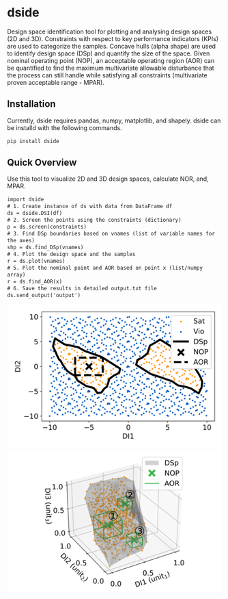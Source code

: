 # dside
Design space identification tool for plotting and analysing design spaces (2D and 3D). Constraints with respect to key performance indicators (KPIs) are used to categorize the samples. Concave hulls (alpha shape) are used to identify design space (DSp) and quantify the size of the space. Given nominal operating point (NOP), an acceptable operating region (AOR) can be quantified to find the maximum multivariate allowable disturbance that the process can still handle while satisfying all constraints (multivariate proven acceptable range - MPAR).


## Installation
Currently, dside requires pandas, numpy, matplotlib, and shapely. dside can be installd with the following commands.
```bash
pip install dside
```

## Quick Overview
Use this tool to visualize 2D and 3D design spaces, calculate NOR, and, MPAR.

```
import dside
# 1. Create instance of ds with data from DataFrame df
ds = dside.DSI(df)
# 2. Screen the points using the constraints (dictionary)
p = ds.screen(constraints)
# 3. Find DSp boundaries based on vnames (list of variable names for the axes)
shp = ds.find_DSp(vnames)
# 4. Plot the design space and the samples
r = ds.plot(vnames)
# 5. Plot the nominal point and AOR based on point x (list/numpy array)
r = ds.find_AOR(x)
# 6. Save the results in detailed output.txt file
ds.send_output('output')
```

![image](https://github.com/stvsach/dside/blob/main/Fig/2D.svg)
![image](https://github.com/stvsach/dside/blob/main/Fig/3D.svg)